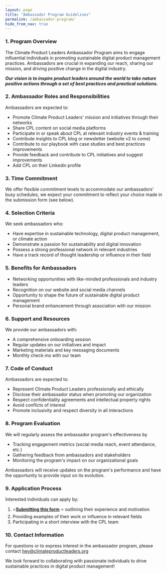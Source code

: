 ```yaml
---
layout: page
title: "Ambassador Program Guidelines"
permalink: /ambassador-program/
hide_from_nav: true
---
```


### 1\. Program Overview

The Climate Product Leaders Ambassador Program aims to engage influential individuals in promoting sustainable digital product management practices. Ambassadors are crucial in expanding our reach, sharing our mission, and driving positive change in the digital industry.

***Our vision is to inspire product leaders around the world to take nature positive actions through a set of best practices and practical solutions.***

### 2\. Ambassador Roles and Responsibilities

Ambassadors are expected to:

* Promote Climate Product Leaders' mission and initiatives through their networks  
* Share CPL content on social media platforms  
* Participate in or speak about CPL at relevant industry events & training  
* Contribute insights to CPL blog or newsletter (website v2 to come)  
* Contribute to our playbook with case studies and best practices improvements  
* Provide feedback and contribute to CPL initiatives and suggest improvements  
* Add CPL on their Linkedin profile

### 3\. Time Commitment

We offer flexible commitment levels to accommodate our ambassadors' busy schedules, we expect your commitment to reflect your choice made in the submission form (see below).

### 4\. Selection Criteria

We seek ambassadors who:

* Have expertise in sustainable technology, digital product management, or climate action  
* Demonstrate a passion for sustainability and digital innovation  
* Possess a strong professional network in relevant industries  
* Have a track record of thought leadership or influence in their field

### 5\. Benefits for Ambassadors

* Networking opportunities with like-minded professionals and industry leaders  
* Recognition on our website and social media channels  
* Opportunity to shape the future of sustainable digital product management  
* Personal brand enhancement through association with our mission

### 6\. Support and Resources

We provide our ambassadors with:

* A comprehensive onboarding session  
* Regular updates on our initiatives and impact  
* Marketing materials and key messaging documents  
* Monthly check-ins with our team

### 7\. Code of Conduct

Ambassadors are expected to:

* Represent Climate Product Leaders professionally and ethically  
* Disclose their ambassador status when promoting our organization  
* Respect confidentiality agreements and intellectual property rights  
* Avoid conflicts of interest  
* Promote inclusivity and respect diversity in all interactions

### 8\. Program Evaluation

We will regularly assess the ambassador program's effectiveness by

* Tracking engagement metrics (social media reach, event attendance, etc.)  
* Gathering feedback from ambassadors and stakeholders  
* Monitoring the program's impact on our organizational goals

Ambassadors will receive updates on the program's performance and have the opportunity to provide input on its evolution.

### 9\. Application Process

Interested individuals can apply by:

1. ⭐[**Submitting this form**](https://forms.gle/Go7d9AcwagPEX6Jy7) ⭐ outlining their experience and motivation  
2. Providing examples of their work or influence in relevant fields  
3. Participating in a short interview with the CPL team

### 10\. Contact Information

For questions or to express interest in the ambassador program, please contact [hey@climateproductleaders.org](mailto:hey@climateproductleaders.org)

We look forward to collaborating with passionate individuals to drive sustainable practices in digital product management\!

